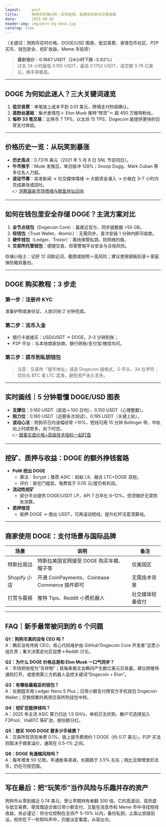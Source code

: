 ```yaml
---
layout:     post
title:      狗狗币价格分析：实时走势、低费用优势与交易指南
date:       2025-09-05
header-img: img/post-bg-desk.jpg
catalog: true
---
```


（关键词：狗狗币实时价格、DOGE/USD 图表、低交易费、表情包币社区、P2P 买币、钱包安全、挖矿收益、Meme 币投资）

> **最新报价：0.1667 USDT（24小时下跌 ‑3.92%）**  
> 过去 24 小时最低 0.165 USDT，最高 0.1752 USDT，成交额 3.79 亿美元，换手率极高。

---

## DOGE 为何如此迷人？三大关键词速览

1. **低交易费**：单笔链上成本不到 0.01 美元，跨境支付秒级确认。  
2. **高粉丝基础**：柴犬表情包＋ Elon Musk 推特“带货”＝ 超 450 万推特粉丝。  
3. **每秒 33 笔交易**：比特币 7 TPS，以太坊 15 TPS，Dogecoin 能提供更快的日常支付体验。

---

## 价格历史一览：从玩笑到暴涨  
- **历史高点**：0.7376 美元（2021 年 5 月 8 日 SNL 节目同日）。  
- **牛市推手**：Musk 发推后，单日脉冲 128%；Snoop Dogg、Mark Cuban 等多位名人力挺。  
- **波动节奏**：突发新闻 → 社交媒体情绪 → 大额资金涌入 → 价格在 3–7 小时内完成暴涨或回吐。  
👉 [洞察最新市场情绪与鲸鱼地址动向](https://okxdog.com/)

---

## 如何在钱包里安全存储 DOGE？主流方案对比  
1. **全节点钱包**（Dogecoin Core）：最接近官方、同步链数据 >50 GB。  
2. **轻钱包**（Trust Wallet、Atomic）：无需同步，首次安装 1 分钟内即可收款。  
3. **硬件钱包**（Ledger、Trezor）：离线保管私钥，防网络钓鱼。  
4. **交易所托管钱包**：便捷交易，但需警惕平台安全与合规风险。

存储小贴士：记好 12 词助记词，截图或拍照＝高风险；建议使用钢板刻录＋家庭保险箱双备份。

---

## DOGE 购买教程：3 步走  

### 第一步：注册并 KYC  
准备护照或身份证，人脸识别 2 分钟完成。  

### 第二步：法币入金  
- 银行卡直接买：USD/USDT → DOGE，2–3 分钟到账；  
- P2P 平台：与本地商家协商，银行转账/支付宝/微信均可。  

### 第三步：提币到私钥钱包  
> 注意：交易所「提币地址」请选 Dogecoin 链格式，D 开头、34 位字符；切勿与 BTC 或 LTC 混淆，避免资产永久丢失。

---

## 实时画线｜5 分钟看懂 DOGE/USD 图表  
- **支撑位**：0.160 USDT（前低＋100 日均）、0.150 USDT（心理整数）。  
- **阻力位**：0.180 USDT（近期多次测试）、0.195 USDT（关键上轨）。  
- **波动心法**：狗狗币日内波幅经常 >10%，短线可用 15 分钟 Bollinger 带，中轨向上时顺势多，向下时空。  
👉 [跟着实盘价格+高级技术指标一起盯盘](https://okxdog.com/)

---

## 挖矿、质押与收益：DOGE 的额外挣钱套路  
- **PoW 挖出 DOGE**  
  - 算法：Scrypt；推荐 ASIC：蚂蚁 L9、融合 LTC+DOGE 双挖。  
  - 评价：胜在门槛低，电费低于 0.05 元/度仍有利润。  
- **流动性挖矿**  
  - 部分平台提供 DOGE/USDT LP，API 7 日年化 6–12%，但须做好无常损失测算。  
- **质押借贷**  
  - 抵押 DOGE → 借出 USDT，可再滚动短线，提升杠杆注意清算线。

---

## 商家使用 DOGE：支付场景与国际品牌  
| 场景 | 说明 | 备注 |
|---|---|---|
| 特斯拉周边 | 特斯拉美国官网接受 DOGE 购买车模、帽子等 | 仅美国区 |
| Shopify 小店 | 开通 CoinPayments、Coinbase Commerce 插件即可 | 无需技术背景 |
| 打赏与募捐 | 推特 Tips、Reddit 小费机器人 | 社交媒体轻量收付 |

---

## FAQ｜新手最常被问到的 6 个问题

**Q1：狗狗币真的没有 CEO 吗？**  
A：确实没有传统 CEO，核心代码维护由 GitHub“Dogecoin Core 开发者”志愿小组负责；重大决策走社区投票＋Reddit 讨论。

**Q2：为什么 DOGE 价格总是和 Elon Musk 一口气同步？**  
A：市场把他视为“吉祥物”；其每条推文会瞬间产生数亿美元交易量。建议把推特通知打开，或使用第三方机器人监控关键词“Dogecoin + Elon”。

**Q3：有哪些最稳妥的钱包？**  
A：长期囤币用 Ledger Nano S Plus；日常小额支付用官方手机钱包 Dogecoin Wallet；交换频繁时再用交易所热钱包中转。

**Q4：挖矿还能挣钱吗？**  
A：2025 年主流 ASIC 算力已达 1.5 GH/s，单机已无优势。散户可选择加入 F2Pool、ViaBTC 等矿池，按份额分红。

**Q5：想买 1000 DOGE 要多少手续费？**  
A：交易所现货挂单费 0.1%，链上提币费用约 1 DOGE（约 0.17 美元）。P2P 买法则取决于商家溢价，通常在 0.5–1% 之间。

**Q6：DOGE 有通缩风险吗？**  
A：每年增发 50 亿枚，年通胀率递减，长期趋于 3.5% 左右；相比无限增发的法币，仍在可控范围。

---

## 写在最后：把“玩笑币”当作风险与乐趣并存的资产  
狗狗币从零到接近 0.74 美元，曾让早期持有者翻 300 倍。它的高波动、高热度与低交易费，使其既适合做日常小额支付，又能在消息市和 Meme 市中寻找短线收益。务必谨记：将仓位控制在总资产 5–10% 以内，备份私钥，止盈止损提前设。祝你在下一轮狗叫声中，仍能淡定看盘，从容出仓。
